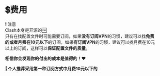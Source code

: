 # 💲费用

‼注意  
Clash本身是开源的🆓  
只有在找配置文件时可能需要订阅，如果**没有订阅VPN**的习惯，建议可以找**免费的或者月费在10元以下**的订阅，如果**有订阅VPN**的习惯，建议可以找月费在10元以上的订阅，这样可以**保证配置文件的质量**。

**相信你会发现你的付出的成本是值得的！❤**

🎈**个人推荐采用第一种订阅方式中月费10元以下的**
